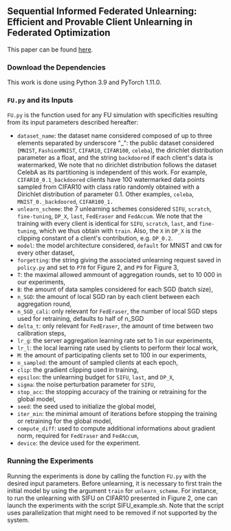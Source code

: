 ## Sequential Informed Federated Unlearning: Efficient and Provable Client Unlearning in Federated Optimization

This paper can be found [here](https://arxiv.org/abs/2211.11656).

### Download the Dependencies

This work is done using Python 3.9 and PyTorch 1.11.0.


### `FU.py` and its Inputs

`FU.py` is the function used for any FU simulation with specificities resulting from its input parameters described hereafter:
- `dataset_name`: the dataset name considered composed of up to three elements separated by underscore "_":
  the public dataset considered (`MNIST`, `FashionMNIST`, `CIFAR10`, `CIFAR100`, `celeba`), 
  the dirichlet distribution parameter as a float,
  and the string `backdoored` if each client's data is watermarked,
  We note that no dirichlet distribution follows the dataset CelebA as its partitioning is independent of this work.
  For example, `CIFAR10_0.1_backdoored` clients have 100 watermarked data points sampled from CIFAR10 
  with class ratio randomly obtained with a Dirichlet distribution of parameter 0.1. Other examples, `celeba`, `MNIST_0._backdoored`, `CIFAR100_1.`
- `unlearn_scheme`: the 7 unlearning schemes considered `SIFU`, `scratch`, `fine-tuning`, `DP_X`, `last`, `FedEraser` and `FedAccum`.
    We note that the training with every client is identical for `SIFU`, `scratch`, `last`, and `fine-tuning`, which we thus obtain with `train`.
    Also, the `X` in `DP_X` is the clipping constant of a client's contribution, e.g. `DP_0.2`.
- `model`: the model architecture considered, `default` for MNIST and `CNN` for every other dataset,
- `forgetting`: the string giving the associated unlearning request saved in `policy.py` and set to `P70` for Figure 2, and `P9` for Figure 3,
- `T`: the maximal allowed ammount of aggregation rounds, set to 10 000 in our experiments,
- `B`: the amount of data samples considered for each SGD (batch size),
- `n_SGD`: the amount of local SGD ran by each client between each aggregation round,
- `n_SGD_cali`: only relevant for `FedEraser`, the number of local SGD steps used for retraining, defaults to half of n_SGD
- `delta_t`: only relevant for `FedEraser`, the amount of time between two calibration steps,
- `lr_g`: the server aggregation learning rate set to 1 in our experiments,
- `lr_l`: the local learning rate used by clients to perform their local work,
- `M`: the amount of participating clients set to 100 in our experiments,
- `n_sampled`: the amount of sampled clients at each epoch,
- `clip`: the gradient clipping used in training,
- `epsilon`: the unlearning budget for `SIFU`, `last`, and `DP_X`,
- `sigma`: the noise perturbation parameter for `SIFU`,
- `stop_acc`: the stopping accuracy of the training or retraining for the global model,
- `seed`: the seed used to initialize the global model,
- `iter_min`: the minimal amount of iterations before stopping the training or retraining for the global model,
- `compute_diff`: used to compute additional informations about gradient norm, required for `FedEraser` and `FedAccum`,
- `device`: the device used for the experiment.


### Running the Experiments
Running the experiments is done by calling the function `FU.py` with the desired input parameters.
Before unlearning, it is necessary to first train the initial model by using the argument `train` for `unlearn_scheme`.
For instance, to run the unlearning with SIFU on CIFAR10 presented in Figure 2, one can launch the experiments with the script SIFU_example.sh.
Note that the script uses parallelization that might need to be removed if not supported by the system.